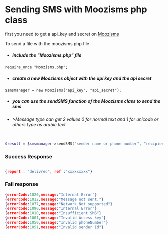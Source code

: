 # Sending SMS with Moozisms php class 

first you need to get a api_key and secret on [Moozisms](http://moozisms.com/)

To send a file with the moozisms php file 

- ##### include the "Moozisms.php" file 
```
require_once "Moozisms.php";
```
- ##### create a new Moozisms object with the api key and the api secret  
```
$smsmanager = new Moozisms("api_key", "api_secret");
```
- ##### you can use the sendSMS function of the Moozisms class to send the sms
- ###### >Message type can get 2 values 0 for normal text and 1 for unicode or others type as arabic text

```php

$result = $smsmanager->sendSMS("sender name or phone number", "recipient phone number ", "SMS content","Message Type(optionnal)");

```

### Success Response 

```json

{report : "delivred", ref :"xxxxxxxxx"}

```


### Fail response 

```json
{errorCode:1020,message:"Internal Error"}
{errorCode:1012,message:"Message not sent."}
{errorCode:1077,message:"Network Not supported"}
{errorCode:1090,message:"Internal Error"}
{errorCode:1010,message:"Insufficient SMS"}
{errorCode:1001,message:"Invalid Access key"}
{errorCode:1050,message:"Invalid phoneNumber"}
{errorCode:1051,message:"Invalid sender Id"}
```